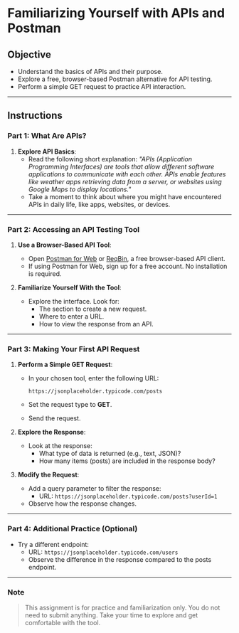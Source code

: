 # Familiarizing Yourself with APIs and Postman

## Objective

- Understand the basics of APIs and their purpose.
- Explore a free, browser-based Postman alternative for API testing.
- Perform a simple GET request to practice API interaction.

---

## Instructions

### Part 1: What Are APIs?

1. **Explore API Basics**:
   - Read the following short explanation:
     _"APIs (Application Programming Interfaces) are tools that allow different software applications to communicate with each other. APIs enable features like weather apps retrieving data from a server, or websites using Google Maps to display locations."_
   - Take a moment to think about where you might have encountered APIs in daily life, like apps, websites, or devices.

---

### Part 2: Accessing an API Testing Tool

1. **Use a Browser-Based API Tool**:

   - Open [Postman for Web](https://web.postman.co/) or [ReqBin](https://reqbin.com/), a free browser-based API client.
   - If using Postman for Web, sign up for a free account. No installation is required.

2. **Familiarize Yourself With the Tool**:

   - Explore the interface. Look for:
     - The section to create a new request.
     - Where to enter a URL.
     - How to view the response from an API.

---

### Part 3: Making Your First API Request

1. **Perform a Simple GET Request**:

   - In your chosen tool, enter the following URL:

     ```text
     https://jsonplaceholder.typicode.com/posts
     ```

   - Set the request type to **GET**.
   - Send the request.

2. **Explore the Response**:

   - Look at the response:
     - What type of data is returned (e.g., text, JSON)?
     - How many items (posts) are included in the response body?

3. **Modify the Request**:

   - Add a query parameter to filter the response:
     - URL: `https://jsonplaceholder.typicode.com/posts?userId=1`
   - Observe how the response changes.

---

### Part 4: Additional Practice (Optional)

- Try a different endpoint:
  - URL: `https://jsonplaceholder.typicode.com/users`
  - Observe the difference in the response compared to the posts endpoint.

---

### Note

> This assignment is for practice and familiarization only. You do not need to submit anything. Take your time to explore and get comfortable with the tool.
